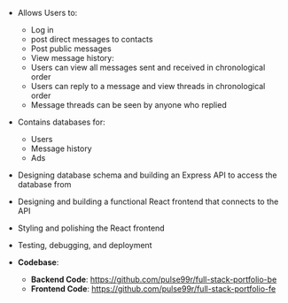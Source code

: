 <!-- Messaging Server -->
* Allows Users to:
  * Log in
  * post direct messages to contacts
  * Post public messages
  * View message history: 
  * Users can view all messages sent and received in chronological order
  * Users can reply to a message and view threads in chronological order
  * Message threads can be seen by anyone who replied

* Contains databases for:
  * Users
  * Message history
  * Ads

* Designing database schema and building an Express API to access the database from
* Designing and building a functional React frontend that connects to the API
* Styling and polishing the React frontend
* Testing, debugging, and deployment

* **Codebase**:
  * **Backend Code**: https://github.com/pulse99r/full-stack-portfolio-be
  * **Frontend Code**: https://github.com/pulse99r/full-stack-portfolio-fe